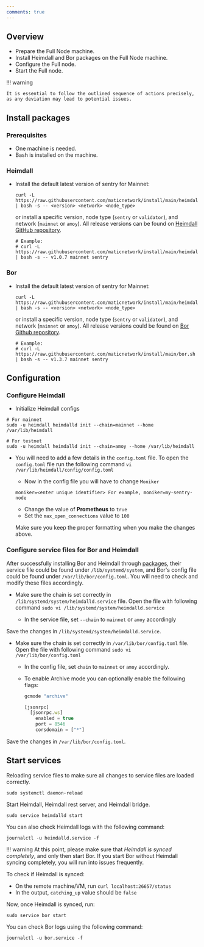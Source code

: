 ```yaml
---
comments: true
---
```


## Overview

- Prepare the Full Node machine.
- Install Heimdall and Bor packages on the Full Node machine.
- Configure the Full node.
- Start the Full node.

!!! warning
    
    It is essential to follow the outlined sequence of actions precisely, as any deviation may lead to potential issues.


## Install packages

### Prerequisites

- One machine is needed.
- Bash is installed on the machine.

### Heimdall

- Install the default latest version of sentry for Mainnet:

    ```shell
    curl -L https://raw.githubusercontent.com/maticnetwork/install/main/heimdall.sh | bash -s -- <version> <network> <node_type> 
    ```

    or install a specific version, node type (`sentry` or `validator`), and network (`mainnet` or `amoy`). All release versions can be found on
    [Heimdall GitHub repository](https://github.com/maticnetwork/heimdall/releases).

    ```shell
    # Example:
    # curl -L https://raw.githubusercontent.com/maticnetwork/install/main/heimdall.sh | bash -s -- v1.0.7 mainnet sentry
    ```

### Bor

- Install the default latest version of sentry for Mainnet:

    ```shell
    curl -L https://raw.githubusercontent.com/maticnetwork/install/main/heimdall.sh | bash -s -- <version> <network> <node_type> 
    ```

    or install a specific version, node type (`sentry` or `validator`), and network (`mainnet` or `amoy`). All release versions could be found on
    [Bor Github repository](https://github.com/maticnetwork/bor/releases).

    ```shell
    # Example:
    # curl -L https://raw.githubusercontent.com/maticnetwork/install/main/bor.sh | bash -s -- v1.3.7 mainnet sentry
    ```

## Configuration

### Configure Heimdall

- Initialize Heimdall configs

```shell
# For mainnet
sudo -u heimdall heimdalld init --chain=mainnet --home /var/lib/heimdall

# For testnet
sudo -u heimdall heimdalld init --chain=amoy --home /var/lib/heimdall
```

- You will need to add a few details in the `config.toml` file. To open the `config.toml` file run the following command `vi /var/lib/heimdall/config/config.toml`

    - Now in the config file you will have to change `Moniker`

    ```shell
    moniker=<enter unique identifier> For example, moniker=my-sentry-node
    ```

    - Change the value of **Prometheus** to `true`
    - Set the `max_open_connections` value to `100`

    Make sure you keep the proper formatting when you make the changes above.

### Configure service files for Bor and Heimdall

After successfully installing Bor and Heimdall through [packages](#install-packages), their service file could be found under `/lib/systemd/system`, and Bor's config file could be found under `/var/lib/bor/config.toml`.
You will need to check and modify these files accordingly.

- Make sure the chain is set correctly in `/lib/systemd/system/heimdalld.service` file. Open the file with following command `sudo vi /lib/systemd/system/heimdalld.service`

    - In the service file, set `--chain` to `mainnet` or `amoy` accordingly

Save the changes in `/lib/systemd/system/heimdalld.service`.

- Make sure the chain is set correctly in `/var/lib/bor/config.toml` file. Open the file with following command `sudo vi /var/lib/bor/config.toml`

    - In the config file, set `chain` to `mainnet` or `amoy` accordingly.

    - To enable Archive mode you can optionally enable the following flags:

      ```js
      gcmode "archive"

      [jsonrpc]
        [jsonrpc.ws]
          enabled = true
          port = 8546
          corsdomain = ["*"]
      ```

Save the changes in `/var/lib/bor/config.toml`.


## Start services

Reloading service files to make sure all changes to service files are loaded correctly.

```shell
sudo systemctl daemon-reload
```

Start Heimdall, Heimdall rest server, and Heimdall bridge.

```shell
sudo service heimdalld start
```

You can also check Heimdall logs with the following command:

```shell
journalctl -u heimdalld.service -f
```

!!! warning
    At this point, please make sure that *Heimdall is synced completely*, and only then start Bor. If you start Bor without Heimdall syncing completely, you will run into issues frequently.

To check if Heimdall is synced:

- On the remote machine/VM, run `curl localhost:26657/status`
- In the output, `catching_up` value should be `false`

Now, once Heimdall is synced, run:

```shell
sudo service bor start
```

You can check Bor logs using the following command:

```shell
journalctl -u bor.service -f
```
